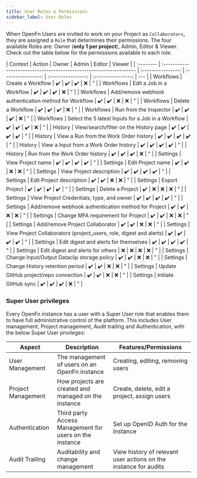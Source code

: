 ```yaml
---
title: User Roles & Permissions
sidebar_label: User Roles
---
```


When OpenFn Users are invited to work on your Project as `Collaborators`, they
are assigned a `Role` that determines their permissions. The four available
Roles are: Owner (**only 1 per project**), Admin, Editor & Viewer. Check out the
table below for the permissions available to each role.

| Context   | Action                                                              |       Owner        |       Admin        |       Editor       |       Viewer       |
| :-------- | :------------------------------------------------------------------ | :----------------: | :----------------: | :----------------: | :----------------: | --- |
| Workflows | Create a Workflow                                                   | :heavy_check_mark: | :heavy_check_mark: | :heavy_check_mark: |        :x:         | "   |
| Workflows | Edit a Job in a Workflow                                            | :heavy_check_mark: | :heavy_check_mark: | :heavy_check_mark: |        :x:         | "   |
| Workflows | Add/remove webhook authentication method for Workflow               | :heavy_check_mark: | :heavy_check_mark: |        :x:         |        :x:         | "   |
| Workflows | Delete a Workflow                                                   | :heavy_check_mark: | :heavy_check_mark: | :heavy_check_mark: |        :x:         | "   |
| Workflows | Run from the Inspector                                              | :heavy_check_mark: | :heavy_check_mark: | :heavy_check_mark: |        :x:         | "   |
| Workflows | Select the 5 latest Inputs for a Job in a Workflow                  | :heavy_check_mark: | :heavy_check_mark: | :heavy_check_mark: |        :x:         | "   |
| History   | View/search/filter on the History page                              | :heavy_check_mark: | :heavy_check_mark: | :heavy_check_mark: | :heavy_check_mark: | "   |
| History   | View a Run from the Work Order history                              | :heavy_check_mark: | :heavy_check_mark: | :heavy_check_mark: | :heavy_check_mark: | "   |
| History   | View a Input from a Work Order history                              | :heavy_check_mark: | :heavy_check_mark: | :heavy_check_mark: | :heavy_check_mark: | "   |
| History   | Run from the Work Order history                                     | :heavy_check_mark: | :heavy_check_mark: | :heavy_check_mark: |        :x:         | "   |
| Settings  | View Project name                                                   | :heavy_check_mark: | :heavy_check_mark: | :heavy_check_mark: | :heavy_check_mark: | "   |
| Settings  | Edit Project name                                                   | :heavy_check_mark: | :heavy_check_mark: |        :x:         |        :x:         | "   |
| Settings  | View Project description                                            | :heavy_check_mark: | :heavy_check_mark: | :heavy_check_mark: | :heavy_check_mark: | "   |
| Settings  | Edit Project description                                            | :heavy_check_mark: | :heavy_check_mark: |        :x:         |        :x:         | "   |
| Settings  | Export Project                                                      | :heavy_check_mark: | :heavy_check_mark: | :heavy_check_mark: | :heavy_check_mark: | "   |
| Settings  | Delete a Project                                                    | :heavy_check_mark: |        :x:         |        :x:         |        :x:         | "   |
| Settings  | View Project Credentials, type, and owner                           | :heavy_check_mark: | :heavy_check_mark: | :heavy_check_mark: | :heavy_check_mark: | "   |
| Settings  | Add/remove webhook authentication method for Project                | :heavy_check_mark: | :heavy_check_mark: |        :x:         |        :x:         | "   |
| Settings  | Change MFA requirement for Project                                  | :heavy_check_mark: | :heavy_check_mark: |        :x:         |        :x:         | "   |
| Settings  | Add/remove Project Collaborator                                     | :heavy_check_mark: | :heavy_check_mark: |        :x:         |        :x:         | "   |
| Settings  | View Project Collaborators (project_users, role, digest and alerts) | :heavy_check_mark: | :heavy_check_mark: | :heavy_check_mark: | :heavy_check_mark: | "   |
| Settings  | Edit digest and alerts for themselves                               | :heavy_check_mark: | :heavy_check_mark: | :heavy_check_mark: | :heavy_check_mark: | "   |
| Settings  | Edit digest and alerts for others                                   |        :x:         |        :x:         |        :x:         |        :x:         | "   |
| Settings  | Change Input/Output Dataclip storage policy                         | :heavy_check_mark: | :heavy_check_mark: |        :x:         |        :x:         | "   |
| Settings  | Change History retention period                                     | :heavy_check_mark: | :heavy_check_mark: |        :x:         |        :x:         | "   |
| Settings  | Update GitHub project/repo connection                               | :heavy_check_mark: | :heavy_check_mark: |        :x:         |        :x:         | "   |
| Settings  | Initiate GitHub sync                                                | :heavy_check_mark: | :heavy_check_mark: | :heavy_check_mark: |        :x:         | "   |

### Super User privileges

Every OpenFn instance has a user with a Super User role that enables them to
have full administrative control of the platform. This includes User management,
Project management, Audit trailing and Authentication, with the below Super User
privileges:

| Aspect             | Description                                             | Features/Permissions                                             |
| ------------------ | ------------------------------------------------------- | ---------------------------------------------------------------- |
| User Management    | The management of users on an OpenFn instance           | Creating, editing, removing users                               |
| Project Management | How projects are created and managed on the instance    | Create, delete, edit a project, assign users                     |
| Authentication     | Third party Access Management for users on the instance | Set up OpenID Auth for the instance                              |
| Audit Trailing     | Auditability and change management                      | View history of relevant user actions on the instance for audits |
